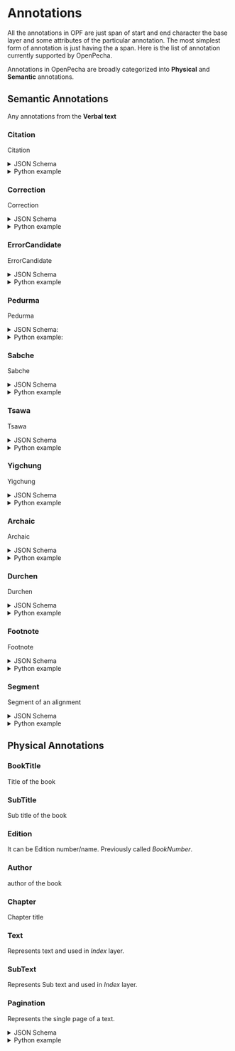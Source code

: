 # Annotations

All the annotations in OPF are just span of start and end character the base layer and some attributes of the particular annotation. The most simplest form of annotation is just having the a span. Here is the list of annotation currently supported by OpenPecha.

Annotations in OpenPecha are broadly categorized into **Physical** and **Semantic** annotations.


## Semantic Annotations

Any annotations from the **Verbal text**

### Citation

Citation

<details>
<summary>JSON Schema</summary>
```json
{!../../docs_src/annotations/Citation_schema.json!}
```
</details>

<details>
<summary>Python example</summary>
```python
{!../../docs_src/annotations/Citation_tutorial.py!}
```
</details>

### Correction

Correction

<details>
<summary>JSON Schema</summary>
```json
{!../../docs_src/annotations/Citation_schema.json!}
```
</details>

<details>
<summary>Python example</summary>
```python
{!../../docs_src/annotations/Citation_tutorial.py!}
```
</details>

### ErrorCandidate
ErrorCandidate

<details>
<summary>JSON Schema</summary>
```json
{!../../docs_src/annotations/ErrorCandidate_schema.json!}
```
</details>

<details>
<summary>Python example</summary>
```python
{!../../docs_src/annotations/ErrorCandidate_tutorial.py!}
```
</details>

### Pedurma
Pedurma

<details>
<summary>JSON Schema:</summary>
```json
{!../../docs_src/annotations/Pedurma_schema.json!}
```
</details>

<details>
<summary>Python example:</summary>
```python
{!../../docs_src/annotations/Pedurma_tutorial.py!}
```
</details>


### Sabche
Sabche

<details>
<summary>JSON Schema</summary>
```json
{!../../docs_src/annotations/Sabche_schema.json!}
```
</details>

<details>
<summary>Python example</summary>
```python
{!../../docs_src/annotations/Sabche_tutorial.py!}
```
</details>

### Tsawa
Tsawa

<details>
<summary>JSON Schema</summary>
```json
{!../../docs_src/annotations/Tsawa_schema.json!}
```
</details>

<details>
<summary>Python example</summary>
```python
{!../../docs_src/annotations/Tsawa_tutorial.py!}
```
</details>

### Yigchung
Yigchung

<details>
<summary>JSON Schema</summary>
```json
{!../../docs_src/annotations/Yigchung_schema.json!}
```
</details>

<details>
<summary>Python example</summary>
```python
{!../../docs_src/annotations/Yigchung_tutorial.py!}
```
</details>

### Archaic
Archaic

<details>
<summary>JSON Schema</summary>
```json
{!../../docs_src/annotations/Archaic_schema.json!}
```
</details>

<details>
<summary>Python example</summary>
```python
{!../../docs_src/annotations/Archaic_tutorial.py!}
```
</details>

### Durchen
Durchen

<details>
<summary>JSON Schema</summary>
```json
{!../../docs_src/annotations/Durchen_schema.json!}
```
</details>

<details>
<summary>Python example</summary>
```python
{!../../docs_src/annotations/Durchen_tutorial.py!}
```
</details>

### Footnote
Footnote

<details>
<summary>JSON Schema</summary>
```json
{!../../docs_src/annotations/Footnote_schema.json!}
```
</details>

<details>
<summary>Python example</summary>
```python
{!../../docs_src/annotations/Footnote_tutorial.py!}
```
</details>

### Segment
Segment of an alignment

<details>
<summary>JSON Schema</summary>
```json
{!../../docs_src/annotations/Segment_schema.json!}
```
</details>

<details>
<summary>Python example</summary>
```python
{!../../docs_src/annotations/Segment_tutorial.py!}
```
</details>

## Physical Annotations

### BookTitle

Title of the book

### SubTitle

Sub title of the book

### Edition

It can be Edition number/name. Previously called *BookNumber*.

### Author

author of the book

### Chapter

Chapter title

### Text

Represents text and used in *Index* layer.

### SubText

Represents Sub text and used in *Index* layer.

### Pagination

Represents the single page of a text.

<details>
<summary>JSON Schema</summary>
```json
{!../../docs_src/annotations/Pagination_schema.json!}
```
</details>

<details>
<summary>Python example</summary>
```python
{!../../docs_src/annotations/Pagination_tutorial.py!}
```
</details>